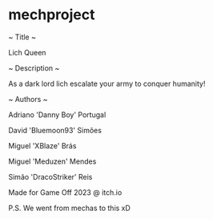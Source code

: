 # mechproject

~ Title ~

Lich Queen

~ Description ~

As a dark lord lich escalate your army to conquer humanity!

~ Authors ~

Adriano 'Danny Boy' Portugal

David 'Bluemoon93' Simões

Miguel 'XBlaze' Brás

Miguel 'Meduzen' Mendes

Simão 'DracoStriker' Reis

Made for Game Off 2023 @ itch.io

P.S. We went from mechas to this xD
